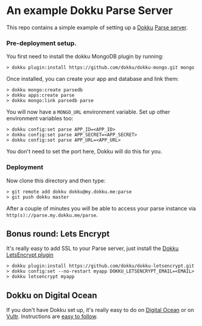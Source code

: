 # An example Dokku Parse Server

This repo contains a simple example of setting up a [Dokku](ttps://github.com/dokku/dokku)
[Parse server](https://github.com/ParsePlatform/parse-server).

### Pre-deployment setup.

You first need to install the dokku MongoDB plugin by running:

`> dokku plugin:install https://github.com/dokku/dokku-mongo.git mongo`

Once installed, you can create your app and database and link them:

    > dokku mongo:create parsedb
    > dokku apps:create parse
    > dokku mongo:link parsedb parse

You will now have a `MONGO_URL` environment variable.  Set up other environment
variables too:

    > dokku config:set parse APP_ID=<APP_ID>
    > dokku config:set parse APP_SECRET=<APP_SECRET>
    > dokku config:set parse APP_URL=<APP_URL>

You don't need to set the port here, Dokku will do this for you.

### Deployment

Now clone this directory and then type:

    > git remote add dokku dokku@my.dokku.me:parse
    > git push dokku master

After a couple of minutes you will be able to access your parse instance via `http(s)://parse.my.dokku.me/parse`.


## Bonus round: Lets Encrypt

It's really easy to add SSL to your Parse server, just install the [Dokku LetsEncrypt plugin](https://github.com/dokku/dokku-letsencrypt)

    > dokku plugin:install https://github.com/dokku/dokku-letsencrypt.git
    > dokku config:set --no-restart myapp DOKKU_LETSENCRYPT_EMAIL=<EMAIL>
    > dokku letsencrypt myapp

## Dokku on Digital Ocean

If you don't have Dokku set up, it's really easy to do on [Digital Ocean](https://m.do.co/c/f5a70d4a6dbb) or on [Vultr](https://www.vultr.com/?ref=7256833).  Instructions are [easy to follow](https://www.digitalocean.com/community/tutorials/how-to-use-the-digitalocean-dokku-application).
